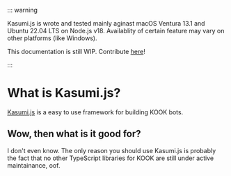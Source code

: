 ::: warning

Kasumi.js is wrote and tested mainly aginast macOS Ventura 13.1 and Ubuntu 22.04 LTS on Node.js v18. Availablity of certain feature may vary on other platforms (like Windows).

This documentation is still WIP. Contribute [here](https://github.com/Hexona69/kasumi-doc)!

:::

# What is Kasumi.js?

[Kasumi.js](https://www.npmjs.com/package/kasumi.js) is a easy to use framework for building KOOK bots.

## Wow, then what is it good for?

I don't even know. The only reason you should use Kasumi.js is probably the fact that no other TypeScript libraries for KOOK are still under active maintainance, oof.